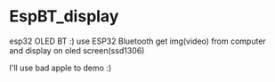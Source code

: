 # EspBT_display
esp32 OLED BT :)
use ESP32 Bluetooth get img(video) from computer  
and display on oled screen(ssd1306)

I'll use bad apple to demo :)
